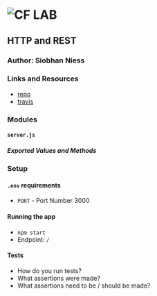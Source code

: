 ![CF](http://i.imgur.com/7v5ASc8.png) LAB
=================================================

## HTTP and REST

### Author: Siobhan Niess

### Links and Resources
* [repo](https://github.com/niesssiobhan/11-http-and-rest)
* [travis](http://xyz.com)

### Modules
#### `server.js`
##### Exported Values and Methods

### Setup
#### `.env` requirements
* `PORT` - Port Number 3000

#### Running the app
* `npm start`
* Endpoint: `/`

#### Tests
* How do you run tests?
* What assertions were made?
* What assertions need to be / should be made?